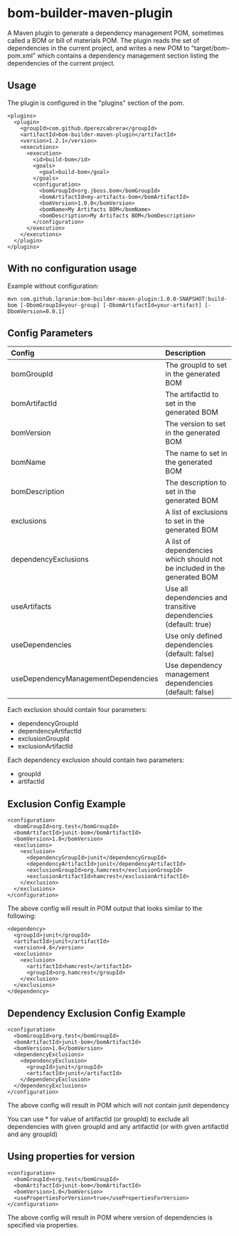 bom-builder-maven-plugin
========================

A Maven plugin to generate a dependency management POM, sometimes called a
BOM or bill of materials POM.  The plugin reads the set of dependencies in
the current project, and writes a new POM to "target/bom-pom.xml" which
contains a dependency management section listing the dependencies of
the current project.


Usage
-----
The plugin is configured in the "plugins" section of the pom.

    <plugins>
      <plugin>
        <groupId>com.github.dperezcabrera</groupId>
        <artifactId>bom-builder-maven-plugin</artifactId>
        <version>1.2.1</version>
        <executions>
          <execution>
            <id>build-bom</id>
            <goals>
              <goal>build-bom</goal>
            </goals>
            <configuration>
              <bomGroupId>org.jboss.bom</bomGroupId>
              <bomArtifactId>my-artifacts-bom</bomArtifactId>
              <bomVersion>1.0.0</bomVersion>
              <bomName>My Artifacts BOM</bomName>
              <bomDescription>My Artifacts BOM</bomDescription>
            </configuration>
          </execution>
        </executions>
      </plugin>
    </plugins>


With no configuration usage
---------------------------
Example without configuration:

	mvn com.github.lgranie:bom-builder-maven-plugin:1.0.0-SNAPSHOT:build-bom [-DbomGroupId=your-group] [-DbomArtifactId=your-artifact] [-DbomVersion=0.0.1]

Config Parameters
-----------------

|               Config                |                                Description                                |
|:------------------------------------|:--------------------------------------------------------------------------|
| bomGroupId                          | The groupId to set in the generated BOM                                   |
| bomArtifactId                       | The artifactId to set in the generated BOM                                |
| bomVersion                          | The version to set in the generated BOM                                   |
| bomName                             | The name to set in the generated BOM                                      |
| bomDescription                      | The description to set in the generated BOM                               |
| exclusions                          | A list of exclusions to set in the generated BOM                          |
| dependencyExclusions                | A list of dependencies which should not be included in the generated BOM  |
| useArtifacts                        | Use all dependencies and transitive dependencies (default: true)          |
| useDependencies                     | Use only defined dependencies (default: false)                            |
| useDependencyManagementDependencies | Use dependency management dependencies (default: false)                   |

Each exclusion should contain four parameters:

- dependencyGroupId
- dependencyArtifactId
- exclusionGroupId
- exclusionArtifactId

Each dependency exclusion should contain two parameters:

- groupId
- artifactId

Exclusion Config Example
-------------------

    <configuration>
      <bomGroupId>org.test</bomGroupId>
      <bomArtifactId>junit-bom</bomArtifactId>
      <bomVersion>1.0</bomVersion>
      <exclusions>
        <exclusion>
          <dependencyGroupId>junit</dependencyGroupId>
          <dependencyArtifactId>junit</dependencyArtifactId>
          <exclusionGroupId>org.hamcrest</exclusionGroupId>
          <exclusionArtifactId>hamcrest</exclusionArtifactId>
        </exclusion>
      </exclusions>
    </configuration>

The above config will result in POM output that looks similar to the following:

    <dependency>
      <groupId>junit</groupId>
      <artifactId>junit</artifactId>
      <version>4.8</version>
      <exclusions>
        <exclusion>
          <artifactId>hamcrest</artifactId>
          <groupId>org.hamcrest</groupId>
        </exclusion>
      </exclusions>
    </dependency>

Dependency Exclusion Config Example
-------------------

    <configuration>
      <bomGroupId>org.test</bomGroupId>
      <bomArtifactId>junit-bom</bomArtifactId>
      <bomVersion>1.0</bomVersion>
      <dependencyExclusions>
        <dependencyExclusion>
          <groupId>junit</groupId>
          <artifactId>junit</artifactId>
        </dependencyExclusion>
      </dependencyExclusions>
    </configuration>

The above config will result in POM which will not contain junit dependency

You can use * for value of artifactId (or groupId) to exclude all dependencies with given groupId and any artifactId
(or with given artifactId and any groupId)

Using properties for version
----------------------------

    <configuration>
      <bomGroupId>org.test</bomGroupId>
      <bomArtifactId>junit-bom</bomArtifactId>
      <bomVersion>1.0</bomVersion>
      <usePropertiesForVersion>true</usePropertiesForVersion>
    </configuration>

The above config will result in POM where version of dependencies is specified via properties.
